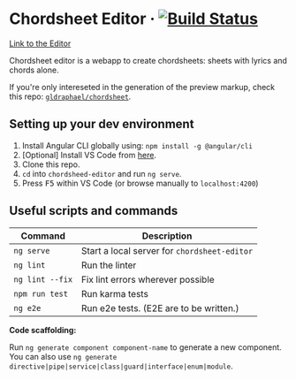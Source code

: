 # Chordsheet Editor &middot; [![Build Status](https://travis-ci.org/gldraphael/chordsheet-editor.svg?branch=master)](https://travis-ci.org/gldraphael/chordsheet-editor)

[Link to the Editor](https://gldraphael.github.io/chordsheet-editor/)

Chordsheet editor is a webapp to create chordsheets: sheets with lyrics and chords alone.

If you're only intereseted in the generation of the preview markup, check this repo: [`gldraphael/chordsheet`](https://github.com/gldraphael/chordsheet).

## Setting up your dev environment

1. Install Angular CLI globally using: `npm install -g @angular/cli`
1. [Optional] Install VS Code from [here](https://code.visualstudio.com).
1. Clone this repo.
1. `cd` into `chordsheed-editor` and run `ng serve`.
1. Press <kbd>F5</kbd> within VS Code (or browse manually to `localhost:4200`)

## Useful scripts and commands

Command         | Description 
----------------|--------------
`ng serve`      | Start a local server for `chordsheet-editor`
`ng lint`       | Run the linter
`ng lint --fix` | Fix lint errors wherever possible
`npm run test`  | Run karma tests
`ng e2e`        | Run e2e tests. (E2E are to be written.)

**Code scaffolding:**

Run `ng generate component component-name` to generate a new component. You can also use `ng generate directive|pipe|service|class|guard|interface|enum|module`.
